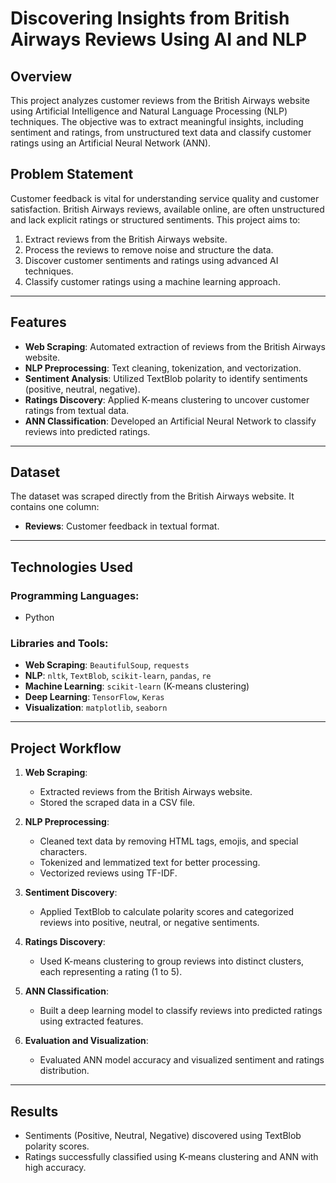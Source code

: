 # Discovering Insights from British Airways Reviews Using AI and NLP   

## Overview
This project analyzes customer reviews from the British Airways website using Artificial Intelligence and Natural Language Processing (NLP) techniques. The objective was to extract meaningful insights, including sentiment and ratings, from unstructured text data and classify customer ratings using an Artificial Neural Network (ANN).

## Problem Statement
Customer feedback is vital for understanding service quality and customer satisfaction. British Airways reviews, available online, are often unstructured and lack explicit ratings or structured sentiments. This project aims to:
1. Extract reviews from the British Airways website.
2. Process the reviews to remove noise and structure the data.
3. Discover customer sentiments and ratings using advanced AI techniques.
4. Classify customer ratings using a machine learning approach.

---

## Features
- **Web Scraping**: Automated extraction of reviews from the British Airways website.
- **NLP Preprocessing**: Text cleaning, tokenization, and vectorization.
- **Sentiment Analysis**: Utilized TextBlob polarity to identify sentiments (positive, neutral, negative).
- **Ratings Discovery**: Applied K-means clustering to uncover customer ratings from textual data.
- **ANN Classification**: Developed an Artificial Neural Network to classify reviews into predicted ratings.

---

## Dataset
The dataset was scraped directly from the British Airways website. It contains one column:
- **Reviews**: Customer feedback in textual format.

---

## Technologies Used
### Programming Languages:
- Python

### Libraries and Tools:
- **Web Scraping**: `BeautifulSoup`, `requests`
- **NLP**: `nltk`, `TextBlob`, `scikit-learn`, `pandas`, `re`
- **Machine Learning**: `scikit-learn` (K-means clustering)
- **Deep Learning**: `TensorFlow`, `Keras`
- **Visualization**: `matplotlib`, `seaborn`

---

## Project Workflow
1. **Web Scraping**:
   - Extracted reviews from the British Airways website.
   - Stored the scraped data in a CSV file.

2. **NLP Preprocessing**:
   - Cleaned text data by removing HTML tags, emojis, and special characters.
   - Tokenized and lemmatized text for better processing.
   - Vectorized reviews using TF-IDF.

3. **Sentiment Discovery**:
   - Applied TextBlob to calculate polarity scores and categorized reviews into positive, neutral, or negative sentiments.

4. **Ratings Discovery**:
   - Used K-means clustering to group reviews into distinct clusters, each representing a rating (1 to 5).

5. **ANN Classification**:
   - Built a deep learning model to classify reviews into predicted ratings using extracted features.

6. **Evaluation and Visualization**:
   - Evaluated ANN model accuracy and visualized sentiment and ratings distribution.

---

## Results
- Sentiments (Positive, Neutral, Negative) discovered using TextBlob polarity scores.
- Ratings successfully classified using K-means clustering and ANN with high accuracy.
